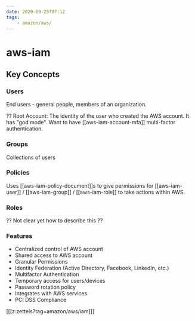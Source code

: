 ```yaml
---
date: 2020-09-25T07:12
tags:
    - amazon/aws/
---
```


# aws-iam

## Key Concepts

### Users
End users - general people, members of an organization.

?? Root Account: The identity of the user who created the AWS account. It has "god mode". Want to have [[aws-iam-account-mfa]] multi-factor authentication.

### Groups

Collections of users

### Policies

Uses [[aws-iam-policy-document]]s to give permissions for [[aws-iam-user]] / [[aws-iam-group]] / [[aws-iam-role]] to take actions within AWS.

### Roles

?? Not clear yet how to describe this ??

### Features
* Centralized control of AWS account
* Shared access to AWS account
* Granular Permissions
* Identity Federation (Active Directory, Facebook, LinkedIn, etc.)
* Multifactor Authentication
* Temporary access for users/devices
* Password rotation policy
* Integrates with AWS services
* PCI DSS Compliance

[[[z:zettels?tag=amazon/aws/iam]]]
